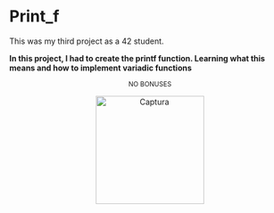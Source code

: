 # Print_f
This was my third project as a 42 student.

**In this project, I had to create the printf function. Learning what this means and how to implement variadic functions**

<p align="center">
<sub>NO BONUSES</sub>
</p>

<p align="center">
<img width="194" alt="Captura" src="https://github.com/shoganaix/42PushSwap/assets/123943292/a706aec1-2095-45b3-b583-19fbcaf614c9">
</p>




